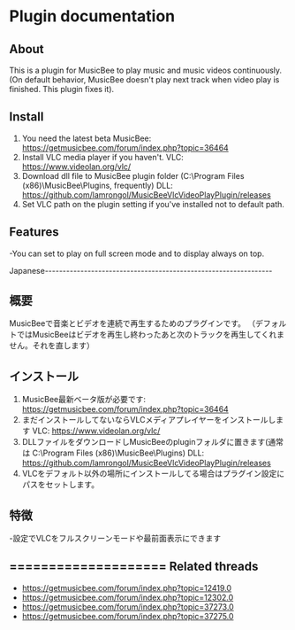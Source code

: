 Plugin documentation
====================

About
-----
This is a plugin for MusicBee to play music and music videos continuously.
(On default behavior, MusicBee doesn't play next track when video play is finished. This plugin fixes it).

Install
-----
1. You need the latest beta MusicBee: https://getmusicbee.com/forum/index.php?topic=36464
2. Install VLC media player if you haven't.
   VLC: https://www.videolan.org/vlc/
3. Download dll file to MusicBee plugin folder (C:\Program Files (x86)\MusicBee\Plugins, frequently)
   DLL: https://github.com/lamrongol/MusicBeeVlcVideoPlayPlugin/releases
4. Set VLC path on the plugin setting if you've installed not to default path.

Features
-----
-You can set to play on full screen mode and to display always on top.


Japanese----------------------------------------------------------------

概要
-----
MusicBeeで音楽とビデオを連続で再生するためのプラグインです。
（デフォルトではMusicBeeはビデオを再生し終わったあと次のトラックを再生してくれません。それを直します）

インストール
-----
1. MusicBee最新ベータ版が必要です: https://getmusicbee.com/forum/index.php?topic=36464
2. まだインストールしてないならVLCメディアプレイヤーをインストールします
   VLC: https://www.videolan.org/vlc/
3. DLLファイルをダウンロードしMusicBeeのpluginフォルダに置きます(通常は C:\Program Files (x86)\MusicBee\Plugins)
   DLL: https://github.com/lamrongol/MusicBeeVlcVideoPlayPlugin/releases
4. VLCをデフォルト以外の場所にインストールしてる場合はプラグイン設定にパスをセットします。

特徴
-----
-設定でVLCをフルスクリーンモードや最前面表示にできます


====================
Related threads
----
- https://getmusicbee.com/forum/index.php?topic=12419.0
- https://getmusicbee.com/forum/index.php?topic=12302.0
- https://getmusicbee.com/forum/index.php?topic=37273.0
- https://getmusicbee.com/forum/index.php?topic=37275.0
